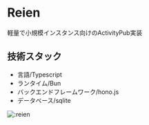 # Reien
軽量で小規模インスタンス向けのActivityPub実装

## 技術スタック
- 言語/Typescript
- ランタイム/Bun
- バックエンドフレームワーク/hono.js
- データベース/sqlite

![:reien](https://count.getloli.com/@reien?name=reien&theme=gelbooru&padding=8&offset=0&align=center&scale=1&pixelated=1&darkmode=auto)
